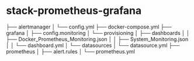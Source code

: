 # stack-prometheus-grafana

├── alertmanager
│   └── config.yml
├── docker-compose.yml
├── grafana
│   ├── config.monitoring
│   └── provisioning
│       ├── dashboards
│       │   ├── Docker_Prometheus_Monitoring.json
│       │   ├── System_Monitoring.json
│       │   └── dashboard.yml
│       └── datasources
│           └── datasource.yml
├── prometheus
│   ├── alert.rules
│   └── prometheus.yml
